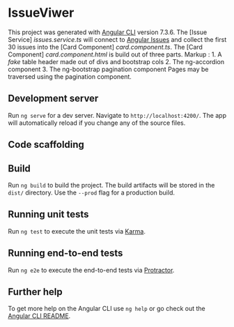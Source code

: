 # IssueViwer

This project was generated with [Angular CLI](https://github.com/angular/angular-cli) version 7.3.6.
The [Issue Service] *issues.service.ts* will connect to [Angular Issues](https://api.github.com/repos/angular/angular/issues) and collect the first 30 issues into the [Card Component] *card.component.ts*.
The [Card Component] *card.component.html* is build out of three parts.
Markup :  1. A *fake* table header made out of divs and bootstrap cols
          2. The ng-accordion component
          3. The ng-bootstrap pagination component
Pages may be traversed using the pagination component.

## Development server

Run `ng serve` for a dev server. Navigate to `http://localhost:4200/`. The app will automatically reload if you change any of the source files.

## Code scaffolding



## Build

Run `ng build` to build the project. The build artifacts will be stored in the `dist/` directory. Use the `--prod` flag for a production build.

## Running unit tests

Run `ng test` to execute the unit tests via [Karma](https://karma-runner.github.io).

## Running end-to-end tests

Run `ng e2e` to execute the end-to-end tests via [Protractor](http://www.protractortest.org/).

## Further help

To get more help on the Angular CLI use `ng help` or go check out the [Angular CLI README](https://github.com/angular/angular-cli/blob/master/README.md).
